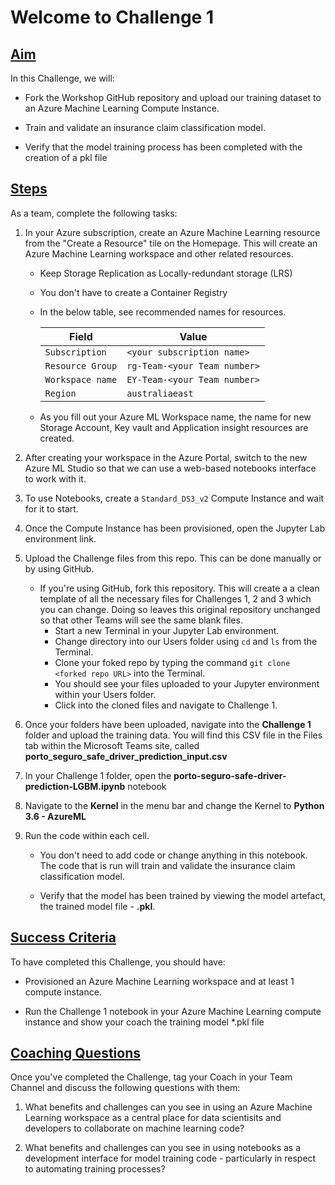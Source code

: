 # Welcome to Challenge 1


## <u> Aim </u>


In this Challenge, we will:

- Fork the Workshop GitHub repository and upload our training dataset to an Azure Machine Learning Compute Instance.

- Train and validate an insurance claim classification model.

- Verify that the model training process has been completed with the creation of a pkl file

## <u> Steps </u>

As a team, complete the following tasks:


1. In your Azure subscription, create an Azure Machine Learning resource from the "Create a Resource" tile on the Homepage. This will create an Azure Machine Learning workspace and other related resources.

    - Keep Storage Replication as Locally-redundant storage (LRS)
    - You don't have to create a Container Registry
    - In the below table, see recommended names for resources.

        | Field         | Value    |
        |--------------|-----------|
        | `Subscription` | `<your subscription name>`      |
        | `Resource Group`      | `rg-Team-<your Team number>`  |
        | `Workspace name`      | `EY-Team-<your Team number>`  |
        | `Region`      | `australiaeast`  |
    
    - As you fill out your Azure ML Workspace name, the name for new Storage Account, Key vault and Application insight resources are created.

1. After creating your workspace in the Azure Portal, switch to the new Azure ML Studio so that we can use a web-based notebooks interface to work with it. 

1. To use Notebooks, create a `Standard_DS3_v2` Compute Instance and wait for it to start. 

1. Once the Compute Instance has been provisioned, open the Jupyter Lab environment link. 

1. Upload the Challenge files from this repo. This can be done manually or by using GitHub. 

    - If you're using GitHub, fork this repository. This will create a a clean template of all the necessary files for Challenges 1, 2 and 3 which you can change. Doing so leaves this original repository unchanged so that other Teams will see the same blank files.
        - Start a new Terminal in your Jupyter Lab environment. 
        - Change directory into our Users folder using `cd` and `ls` from the Terminal. 
        - Clone your foked repo by typing the command `git clone <forked repo URL>` into the Terminal. 
        - You should see your files uploaded to your Jupyter environment within your Users folder.
        - Click into the cloned files and navigate to Challenge 1.

1. Once your folders have been uploaded, navigate into the **Challenge 1** folder and upload the training data. You will find this CSV file in the Files tab within the Microsoft Teams site, called **porto_seguro_safe_driver_prediction_input.csv**

1. In your Challenge 1 folder, open the **porto-seguro-safe-driver-prediction-LGBM.ipynb** notebook 

1. Navigate to the **Kernel** in the menu bar and change the Kernel to **Python 3.6 - AzureML**

1. Run the code within each cell. 

    - You don't need to add code or change anything in this notebook. The code that is run will train and validate the insurance claim classification model. 

    - Verify that the model has been trained by viewing the model artefact, the trained model file - **.pkl**.


## <u> Success Criteria </u>  

To have completed this Challenge, you should have:  

- Provisioned an Azure Machine Learning workspace and at least 1 compute instance.

- Run the Challenge 1 notebook in your Azure Machine Learning compute instance and show your coach the training model *.pkl file


## <u> Coaching Questions </u>

Once you've completed the Challenge, tag your Coach in your Team Channel and discuss the following questions with them:

1. What benefits and challenges can you see in using an Azure Machine Learning workspace as a central place for data scientisits and developers to collaborate on machine learning code?

2. What benefits and challenges can you see in using notebooks as a development interface for model training code - particularly in respect to automating training processes?